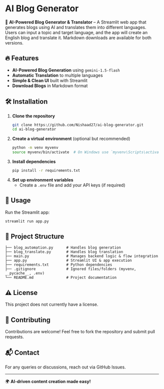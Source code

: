 # AI Blog Generator

🚀 **AI-Powered Blog Generator & Translator** – A Streamlit web app that generates blogs using AI and translates them into different languages. Users can input a topic and target language, and the app will create an English blog and translate it. Markdown downloads are available for both versions.

## 🔥 Features
- **AI-Powered Blog Generation** using `gemini-1.5-flash`
- **Automatic Translation** to multiple languages
- **Simple & Clean UI** built with Streamlit
- **Download Blogs** in Markdown format

## 🛠️ Installation

1. **Clone the repository**
   ```sh
   git clone https://github.com/Nishaad27/ai-blog-generator.git
   cd ai-blog-generator
   ```
2. **Create a virtual environment** (optional but recommended)
   ```sh
   python -m venv myvenv
   source myvenv/bin/activate  # On Windows use `myvenv\Scripts\activate`
   ```
3. **Install dependencies**
   ```sh
   pip install -r requirements.txt
   ```
4. **Set up environment variables**
   - Create a `.env` file and add your API keys (if required)

## 🚀 Usage
Run the Streamlit app:
```sh
streamlit run app.py
```

## 📂 Project Structure
```
├── blog_automation.py      # Handles blog generation
├── blog_translate.py       # Handles blog translation
├── main.py                 # Manages backend logic & flow integration
├── app.py                  # Streamlit UI & app execution
├── requirements.txt        # Python dependencies
├── .gitignore              # Ignored files/folders (myvenv, __pycache__, .env)
└── README.md               # Project documentation
```

## ⚠️ License
This project does not currently have a license.

## 🤝 Contributing
Contributions are welcome! Feel free to fork the repository and submit pull requests.

## 📬 Contact
For any queries or discussions, reach out via GitHub Issues.

---
🌍 **AI-driven content creation made easy!**

